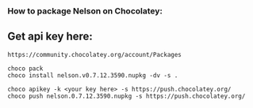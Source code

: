 ### How to package Nelson on Chocolatey:

## Get api key here:

```
https://community.chocolatey.org/account/Packages
```

```
choco pack
choco install nelson.v0.7.12.3590.nupkg -dv -s .

choco apikey -k <your key here> -s https://push.chocolatey.org/
choco push nelson.0.7.12.3590.nupkg -s https://push.chocolatey.org/
```

